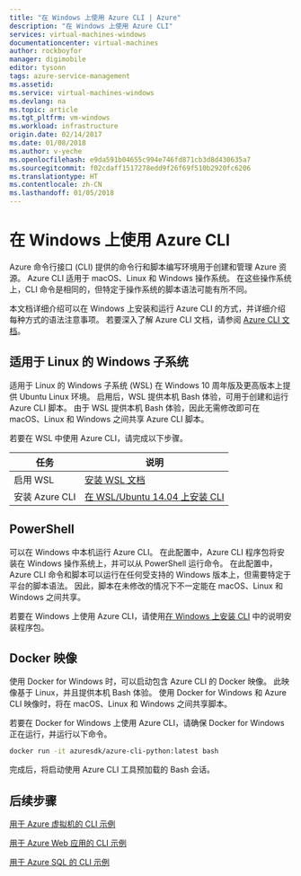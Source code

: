 ```yaml
---
title: "在 Windows 上使用 Azure CLI | Azure"
description: "在 Windows 上使用 Azure CLI"
services: virtual-machines-windows
documentationcenter: virtual-machines
author: rockboyfor
manager: digimobile
editor: tysonn
tags: azure-service-management
ms.assetid: 
ms.service: virtual-machines-windows
ms.devlang: na
ms.topic: article
ms.tgt_pltfrm: vm-windows
ms.workload: infrastructure
origin.date: 02/14/2017
ms.date: 01/08/2018
ms.author: v-yeche
ms.openlocfilehash: e9da591b04655c994e746fd871cb3d8d430635a7
ms.sourcegitcommit: f02cdaff1517278edd9f26f69f510b2920fc6206
ms.translationtype: HT
ms.contentlocale: zh-CN
ms.lasthandoff: 01/05/2018
---
```

# <a name="using-the-azure-cli-on-windows"></a>在 Windows 上使用 Azure CLI

Azure 命令行接口 (CLI) 提供的命令行和脚本编写环境用于创建和管理 Azure 资源。 Azure CLI 适用于 macOS、Linux 和 Windows 操作系统。 在这些操作系统上，CLI 命令是相同的，但特定于操作系统的脚本语法可能有所不同。

本文档详细介绍可以在 Windows 上安装和运行 Azure CLI 的方式，并详细介绍每种方式的语法注意事项。 若要深入了解 Azure CLI 文档，请参阅 [Azure CLI 文档]( https://docs.azure.cn/zh-cn/cli/overview?view=azure-cli-latest)。

## <a name="windows-subsystem-for-linux"></a>适用于 Linux 的 Windows 子系统

适用于 Linux 的 Windows 子系统 (WSL) 在 Windows 10 周年版及更高版本上提供 Ubuntu Linux 环境。 启用后，WSL 提供本机 Bash 体验，可用于创建和运行 Azure CLI 脚本。 由于 WSL 提供本机 Bash 体验，因此无需修改即可在 macOS、Linux 和 Windows 之间共享 Azure CLI 脚本。

若要在 WSL 中使用 Azure CLI，请完成以下步骤。

|任务 | 说明 |
|---|---|
| 启用 WSL | [安装 WSL 文档 ](https://msdn.microsoft.com/commandline/wsl/install_guide) |
| 安装 Azure CLI |[在 WSL/Ubuntu 14.04 上安装 CLI](https://docs.azure.cn/zh-cn/cli/install-az-cli2?view=azure-cli-latest#ubuntu)|

## <a name="powershell"></a>PowerShell

可以在 Windows 中本机运行 Azure CLI。 在此配置中，Azure CLI 程序包将安装在 Windows 操作系统上，并可以从 PowerShell 运行命令。 在此配置中，Azure CLI 命令和脚本可以运行在任何受支持的 Windows 版本上，但需要特定于平台的脚本语法。 因此，脚本在未修改的情况下不一定能在 macOS、Linux 和 Windows 之间共享。

若要在 Windows 上使用 Azure CLI，请使用[在 Windows 上安装 CLI](https://docs.azure.cn/zh-cn/cli/install-az-cli2?view=azure-cli-latest#windows) 中的说明安装程序包。

## <a name="docker-image"></a>Docker 映像

使用 Docker for Windows 时，可以启动包含 Azure CLI 的 Docker 映像。 此映像基于 Linux，并且提供本机 Bash 体验。  使用 Docker for Windows 和 Azure CLI 映像时，将在 macOS、Linux 和 Windows 之间共享脚本。 

若要在 Docker for Windows 上使用 Azure CLI，请确保 Docker for Windows 正在运行，并运行以下命令。

```bash
docker run -it azuresdk/azure-cli-python:latest bash
```

完成后，将启动使用 Azure CLI 工具预加载的 Bash 会话。

## <a name="next-steps"></a>后续步骤

[用于 Azure 虚拟机的 CLI 示例](../linux/cli-samples.md?toc=%2fvirtual-machines%2flinux%2ftoc.json)

[用于 Azure Web 应用的 CLI 示例](../../app-service/app-service-cli-samples.md)

[用于 Azure SQL 的 CLI 示例](../../sql-database/sql-database-cli-samples.md)

<!--Update_Description: update meta properties, update link-->
